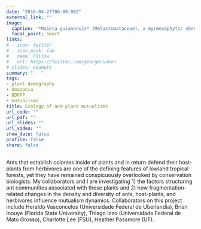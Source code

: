 ```yaml
---
date: "2016-04-27T00:00:00Z"
external_link: ""
image:
  caption: '*Maieta guianensis* (Melastomataceae), a myrmecophytic shrub from the central Amazon. (Photo: Brian Inouye)'
  focal_point: Smart
links:
# - icon: twitter
#   icon_pack: fab
#   name: Follow
#   url: https://twitter.com/georgecushen
# slides: example
summary: "   "
tags:
- plant demography
- Amazonia
- BDFFP
- mutualisms
title: Ecology of ant-plant mutualisms
url_code: ""
url_pdf: ""
url_slides: ""
url_video: ""
show_date: false
profile: false
share: false
---
```


Ants that establish colonies inside of plants and in return defend their host-plants from herbivores are one of the defining features of lowland tropical forests, yet they have remained conspicuously overlooked by conservation biologists. My collaborators and I are investigating 1) the factors structuring ant communities associated with these plants and 2) how fragmentation-related changes in the density and diversity of ants, host-plants, and herbivores influence mutualism dynamics. Collaborators on this project include Heraldo Vasconcelos (Universidade Federal de Uberlandia), Brian Inouye (Florida State University), Thiago Izzo (Universidade Federal de Mato Grosso), Charlotte Lee (FSU), Heather Passmore (UF).

